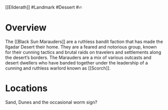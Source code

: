 [[Ellderath]] #Landmark #Dessert #🔥

# Overview

The [[Black Sun Marauders]] are a ruthless bandit faction that has made the Ilgadar Desert their home. They are a feared and notorious group, known for their cunning tactics and brutal raids on travelers and settlements along the desert’s borders. The Marauders are a mix of various outcasts and desert dwellers who have banded together under the leadership of a cunning and ruthless warlord known as [[Scorch]].

# Locations

Sand, Dunes and the occasional worm sign?

